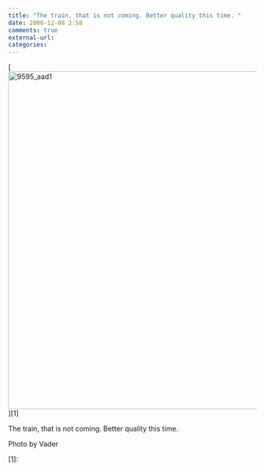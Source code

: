 ```yaml
---
title: "The train, that is not coming. Better quality this time. "
date: 2008-12-08 2:58
comments: true
external-url:
categories:
---
```

[<img src="http://b.asset.soup.io/asset/0185/9595_aad1.jpeg" width="1024" height="685" alt="9595_aad1" />][1]

The train, that is not coming. Better quality this time.   
  
Photo by Vader

  [1]:
